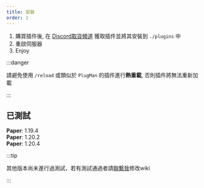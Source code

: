 ```yaml
---
title: 安裝
order: 1
---
```


1. 購買插件後, 在 [Discord取貨頻道](https://discord.com/channels/1166519479379963924/1308535596477583420) 獲取插件並將其安裝到 `./plugins` 中  
2. 重啟伺服器  
3. Enjoy  

:::danger

請避免使用 `/reload` 或類似於 `PlugMan` 的插件進行**熱重載**, 否則插件將無法重新加載

:::

## 已測試

**Paper**: 1.19.4  
**Paper**: 1.20.2  
**Paper**: 1.20.4  

:::tip

其他版本尚未進行過測試，若有測試通過者請[聯繫我](https://discord.com/invite/SzPBHGttaR)修改wiki

:::